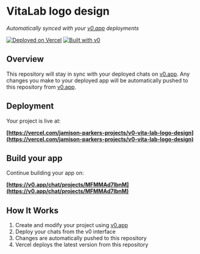 # VitaLab logo design

*Automatically synced with your [v0.app](https://v0.app) deployments*

[![Deployed on Vercel](https://img.shields.io/badge/Deployed%20on-Vercel-black?style=for-the-badge&logo=vercel)](https://vercel.com/jamison-parkers-projects/v0-vita-lab-logo-design)
[![Built with v0](https://img.shields.io/badge/Built%20with-v0.app-black?style=for-the-badge)](https://v0.app/chat/projects/MFMMAd7lbnM)

## Overview

This repository will stay in sync with your deployed chats on [v0.app](https://v0.app).
Any changes you make to your deployed app will be automatically pushed to this repository from [v0.app](https://v0.app).

## Deployment

Your project is live at:

**[https://vercel.com/jamison-parkers-projects/v0-vita-lab-logo-design](https://vercel.com/jamison-parkers-projects/v0-vita-lab-logo-design)**

## Build your app

Continue building your app on:

**[https://v0.app/chat/projects/MFMMAd7lbnM](https://v0.app/chat/projects/MFMMAd7lbnM)**

## How It Works

1. Create and modify your project using [v0.app](https://v0.app)
2. Deploy your chats from the v0 interface
3. Changes are automatically pushed to this repository
4. Vercel deploys the latest version from this repository
